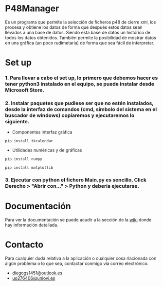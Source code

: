 # P48Manager

Es un programa que permite la selección de ficheros p48 de cierre xml, los procesa y obtiene los datos de forma que
después estos datos sean llevados a una base de datos. Siendo esta base de datos un histórico de todos los datos
obtenidos. También permite la posibilidad de mostrar datos en una gráfica (un poco rudimetaria) de forma que sea fácil
de interpretar.

# Set up

### 1. Para llevar a cabo el set up, lo primero que debemos hacer es tener python3 instalado en el equipo, se puede instalar desde Microsoft Store.

### 2. Instalar paquetes que pudiese ser que no estén instalados, desde la interfaz de comandos (cmd, símbolo del sistema en el buscador de windows) copiaremos y ejecutaremos lo siguiente.

- Componentes interfaz gráfica

``` pip install tkcalendar ```

- Utilidades numéricas y de gráficas

``` pip install numpy ```

``` pip install matplotlib ```

### 3. Ejecutar con python el fichero Main.py es sencillo, Click Derecho > "Abrir con..." > Python y debería ejecutarse.

# Documentación

Para ver la documentación se puede acudir a la sección de
la [wiki](https://github.com/uo276406/P48Manager/wiki/Documentation-%F0%9F%93%84) donde hay información detallada.

# Contacto

Para cualquier duda relativa a la aplicación o cualquier cosa rlacionada con algún problema o lo que sea, contactar conmigo vía correo electrónico.
- <a href="mailto:diegogs1451@outlook.es">diegogs1451@outlook.es</a>
- <a href="mailto:uo276406@uniovi.es">uo276406@uniovi.es</a>
